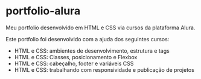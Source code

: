 # portfolio-alura
Meu portfolio desenvolvido em HTML e CSS via cursos da plataforma Alura.

Este portfolio foi desenvolvido com a ajuda dos seguintes cursos:
- HTML e CSS: ambientes de desenvolvimento, estrutura e tags
- HTML e CSS: Classes, posicionamento e Flexbox
- HTML e CSS: cabeçalho, footer e variáveis CSS
- HTML e CSS: trabalhando com responsividade e publicação de projetos
